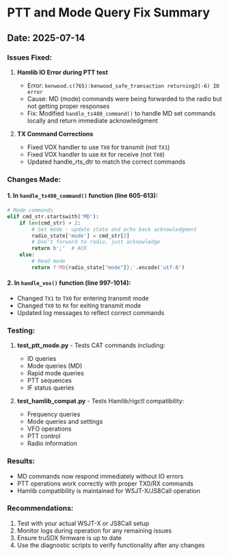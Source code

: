 # PTT and Mode Query Fix Summary

## Date: 2025-07-14

### Issues Fixed:

1. **Hamlib IO Error during PTT test**
   - Error: `kenwood.c(765):kenwood_safe_transaction returning2(-6) IO error`
   - Cause: MD (mode) commands were being forwarded to the radio but not getting proper responses
   - Fix: Modified `handle_ts480_command()` to handle MD set commands locally and return immediate acknowledgment

2. **TX Command Corrections**
   - Fixed VOX handler to use `TX0` for transmit (not `TX1`)
   - Fixed VOX handler to use `RX` for receive (not `TX0`)
   - Updated handle_rts_dtr to match the correct commands

### Changes Made:

#### 1. In `handle_ts480_command()` function (line 605-613):
```python
# Mode commands
elif cmd_str.startswith('MD'):
    if len(cmd_str) > 2:
        # Set mode - update state and echo back acknowledgment
        radio_state['mode'] = cmd_str[2]
        # Don't forward to radio, just acknowledge
        return b';'  # ACK
    else:
        # Read mode
        return f'MD{radio_state["mode"]};'.encode('utf-8')
```

#### 2. In `handle_vox()` function (line 997-1014):
- Changed `TX1` to `TX0` for entering transmit mode
- Changed `TX0` to `RX` for exiting transmit mode
- Updated log messages to reflect correct commands

### Testing:

1. **test_ptt_mode.py** - Tests CAT commands including:
   - ID queries
   - Mode queries (MD)
   - Rapid mode queries
   - PTT sequences
   - IF status queries

2. **test_hamlib_compat.py** - Tests Hamlib/rigctl compatibility:
   - Frequency queries
   - Mode queries and settings
   - VFO operations
   - PTT control
   - Radio information

### Results:

- MD commands now respond immediately without IO errors
- PTT operations work correctly with proper TX0/RX commands
- Hamlib compatibility is maintained for WSJT-X/JS8Call operation

### Recommendations:

1. Test with your actual WSJT-X or JS8Call setup
2. Monitor logs during operation for any remaining issues
3. Ensure truSDX firmware is up to date
4. Use the diagnostic scripts to verify functionality after any changes
